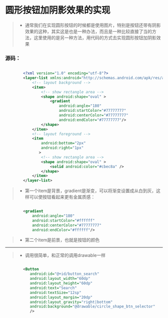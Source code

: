 # 圆形按钮加阴影效果的实现

>  * 通常我们在实现圆形按钮的时候都是使用图片，特别是按钮还带有阴影效果的这种，其实这是也是一种办法，而且是一种比较直接了当的方法，这里使用的是另一种方法，用代码的方式去实现圆形按钮加阴影效果

### 源码：

```xml

        <?xml version="1.0" encoding="utf-8"?>
        <layer-list xmlns:android="http://schemas.android.com/apk/res/android" >
            <!-- layout background -->
            <item>
                <!-- show rectangle area -->
                <shape android:shape="oval" >
                    <gradient
                        android:angle="180"
                        android:startColor="#77777777"
                        android:centerColor="#77777777"
                        android:endColor="#77777777"/>
                </shape>
            </item>
            <!-- layout foreground -->
            <item
                android:bottom="2px"
                android:right="1px"
               >
                <!-- show rectangle area -->
                <shape android:shape="oval" >
                    <solid android:color="#cbec8a" />
                </shape>
            </item>
        </layer-list>  
```

>  * 第一个item是背景，gradient是渐变，可以将渐变设置成从白到灰，这样可以使按钮看起来更有金属质感：
  
```xml
      
        <gradient
            android:angle="180"
            android:startColor="#ffffff"
            android:centerColor="#77777777"
            android:endColor="#ffffff"/>
```

>  * 第二个item是前景，也就是按钮的颜色

* * *

>  * 调用很简单，和正常的调用drawable一样

```xml

        <Button
           android:id="@+id/button_search"
           android:layout_width="60dp"
           android:layout_height="60dp"
           android:text="Search"
           android:textSize="12sp"
           android:layout_margin="20dp"
           android:layout_gravity="right|bottom"
           android:background="@drawable/circle_shape_btn_selector"
           />
```